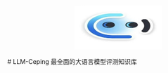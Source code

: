 <p align="center">
  <img src="LOGO" alt="Your Logo" width="200" height="100">
</p>
# LLM-Ceping 最全面的大语言模型评测知识库
